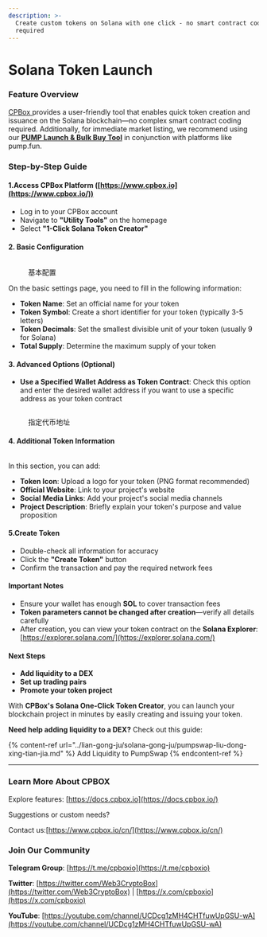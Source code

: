 ```yaml
---
description: >-
  Create custom tokens on Solana with one click - no smart contract coding
  required
---
```


# Solana Token Launch

### **Feature Overview**

[CPBox ](https://www.cpbox.io)provides a user-friendly tool that enables quick token creation and issuance on the Solana blockchain—no complex smart contract coding required. Additionally, for immediate market listing, we recommend using our [**PUMP Launch & Bulk Buy Tool**](https://www.cpbox.io/en/solana/pump/publish) in conjunction with platforms like pump.fun.

### **Step-by-Step Guide**

#### **1.Access CPBox Platform** ([https://www.cpbox.io](https://www.cpbox.io/))

* Log in to your CPBox account
* Navigate to **"Utility Tools"** on the homepage
* Select **"1-Click Solana Token Creator"**

#### 2. Basic Configuration

<figure><img src="https://www.cpbox.io/cpfiles/2024-06-14/d1zedxps1spciyhuyp.png" alt=""><figcaption><p>基本配置</p></figcaption></figure>

On the basic settings page, you need to fill in the following information:

* **Token Name**: Set an official name for your token
* **Token Symbol**: Create a short identifier for your token (typically 3-5 letters)
* **Token Decimals**: Set the smallest divisible unit of your token (usually 9 for Solana)
* **Total Supply**: Determine the maximum supply of your token

#### 3. Advanced Options (Optional)

* **Use a Specified Wallet Address as Token Contract**: Check this option and enter the desired wallet address if you want to use a specific address as your token contract

<figure><img src="https://www.cpbox.io/cpfiles/2024-06-14/d1zentapifu6zjhst4.png" alt=""><figcaption><p>指定代币地址</p></figcaption></figure>

#### 4. Additional Token Information

<figure><img src="https://www.cpbox.io/cpfiles/2024-06-14/d1zentapifu6zjhst4.png" alt=""><figcaption></figcaption></figure>

In this section, you can add:

* **Token Icon**: Upload a logo for your token (PNG format recommended)
* **Official Website**: Link to your project's website
* **Social Media Links**: Add your project's social media channels
* **Project Description**: Briefly explain your token's purpose and value proposition

#### 5.Create Token

* Double-check all information for accuracy
* Click the **"Create Token"** button
* Confirm the transaction and pay the required network fees

#### Important Notes

* Ensure your wallet has enough **SOL** to cover transaction fees
* **Token parameters cannot be changed after creation**—verify all details carefully
* After creation, you can view your token contract on the **Solana Explorer**:[https://explorer.solana.com/](https://explorer.solana.com/)

#### Next Steps

* **Add liquidity to a DEX**
* **Set up trading pairs**
* **Promote your token project**

With **CPBox's Solana One-Click Token Creator**, you can launch your blockchain project in minutes by easily creating and issuing your token.

**Need help adding liquidity to a DEX?** Check out this guide:

{% content-ref url="../lian-gong-ju/solana-gong-ju/pumpswap-liu-dong-xing-tian-jia.md" %}
Add Liquidity to PumpSwap
{% endcontent-ref %}

***

### **Learn More About CPBOX**

Explore features: [https://docs.cpbox.io](https://docs.cpbox.io/)

Suggestions or custom needs?

Contact us:[https://www.cpbox.io/cn/](https://www.cpbox.io/cn/)

### **Join Our Community**

**Telegram Group**: [https://t.me/cpboxio](https://t.me/cpboxio)

**Twitter**: [https://twitter.com/Web3CryptoBox](https://twitter.com/Web3CryptoBox) | [https://x.com/cpboxio](https://x.com/cpboxio)

**YouTube**: [https://youtube.com/channel/UCDcg1zMH4CHTfuwUpGSU-wA](https://youtube.com/channel/UCDcg1zMH4CHTfuwUpGSU-wA)
